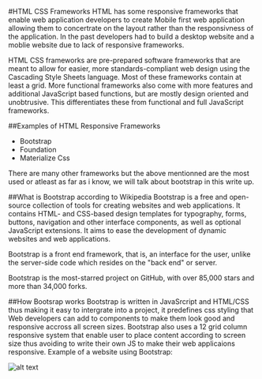 #HTML CSS Frameworks
HTML has some responsive frameworks that enable web application developers to create Mobile first web application allowing them to concertrate on the layout rather than the responsivness of the application.
In the past developers had to build a desktop website and a moblie website due to lack of responsive frameworks.

HTML CSS frameworks are pre-prepared software frameworks that are meant to allow for easier, more standards-compliant web design using the Cascading Style Sheets language. Most of these frameworks contain at least a grid. More functional frameworks also come with more features and additional JavaScript based functions, but are mostly design oriented and unobtrusive. This differentiates these from functional and full JavaScript frameworks.

##Examples of HTML Responsive Frameworks
* Bootstrap
* Foundation 
* Materialize Css

There are many other frameworks but the above mentionned are the most used or atleast as far as i know, we will talk about bootstrap in this write up.

##What is Bootstrap according to Wikipedia
Bootstrap is a free and open-source collection of tools for creating websites and web applications. It contains HTML- and CSS-based design templates for typography, forms, buttons, navigation and other interface components, as well as optional JavaScript extensions. It aims to ease the development of dynamic websites and web applications.

Bootstrap is a front end framework, that is, an interface for the user, unlike the server-side code which resides on the "back end" or server.

Bootstrap is the most-starred project on GitHub, with over 85,000 stars and more than 34,000 forks.

##How Bootsrap works
Bootstrap is written in JavaSrcript and HTML/CSS thus making it easy to intergrate into a project, it predefines css styling that Web developers can add to components to make them look good and responsive accross all screen sizes.
Bootstrap also uses a 12 grid column responsive system that enable user to place content according to screen size thus avoiding to write their own JS to make their web applicaions responsive.
Example of a website using Bootstrap:

![alt text](https://upload.wikimedia.org/wikipedia/commons/thumb/6/66/Twitter_Bootstrap_Under_Firefox_32.png/445px-Twitter_Bootstrap_Under_Firefox_32.png)

